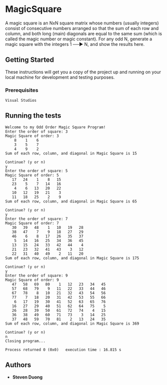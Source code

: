 # MagicSquare

A magic square is an NxN square matrix whose numbers (usually integers) consist of consecutive numbers arranged so that the sum of each row and column, and both long (main) diagonals are equal to the same sum (which is called the magic number or magic constant). For any odd N, generate a magic square with the integers 1 ──► N, and show the results here.

## Getting Started

These instructions will get you a copy of the project up and running on your local machine for development and testing purposes.

### Prerequisites

```
Visual Studios
```

## Running the tests

```
Welcome to my Odd Order Magic Square Program!
Enter the order of square: 3
Magic Square of order: 3
    8    1    6
    3    5    7
    4    9    2
Sum of each row, column, and diagonal in Magic Square is 15

Continue? (y or n)
y
Enter the order of square: 5
Magic Square of order: 5
   17   24    1    8   15
   23    5    7   14   16
    4    6   13   20   22
   10   12   19   21    3
   11   18   25    2    9
Sum of each row, column, and diagonal in Magic Square is 65

Continue? (y or n)
y
Enter the order of square: 7
Magic Square of order: 7
   30   39   48    1   10   19   28
   38   47    7    9   18   27   29
   46    6    8   17   26   35   37
    5   14   16   25   34   36   45
   13   15   24   33   42   44    4
   21   23   32   41   43    3   12
   22   31   40   49    2   11   20
Sum of each row, column, and diagonal in Magic Square is 175

Continue? (y or n)
y
Enter the order of square: 9
Magic Square of order: 9
   47   58   69   80    1   12   23   34   45
   57   68   79    9   11   22   33   44   46
   67   78    8   10   21   32   43   54   56
   77    7   18   20   31   42   53   55   66
    6   17   19   30   41   52   63   65   76
   16   27   29   40   51   62   64   75    5
   26   28   39   50   61   72   74    4   15
   36   38   49   60   71   73    3   14   25
   37   48   59   70   81    2   13   24   35
Sum of each row, column, and diagonal in Magic Square is 369

Continue? (y or n)
n
Closing program...

Process returned 0 (0x0)   execution time : 16.815 s

```

## Authors

* **Steven Duong**
